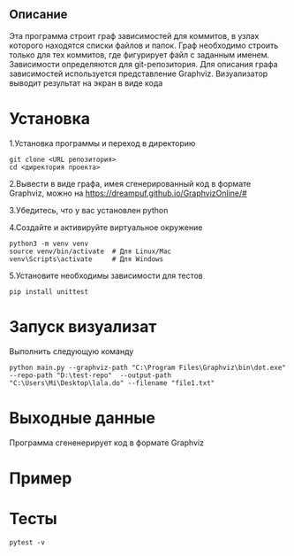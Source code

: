 ## Описание
Эта программа строит граф зависимостей для коммитов, в узлах которого находятся списки файлов и папок. Граф необходимо строить только для тех коммитов, где фигурирует файл с заданным именем. Зависимости определяются для git-репозитория. Для описания графа зависимостей используется представление Graphviz. Визуализатор выводит результат на экран в виде кода
# Установка
1.Установка программы и переход в директорию
```
git clone <URL репозитория>
cd <директория проекта>
```
2.Вывести в виде графа, имея сгенерированный код в формате Graphviz, можно на https://dreampuf.github.io/GraphvizOnline/#

3.Убедитесь, что у вас установлен python

4.Создайте и активируйте виртуальное окружение
```
python3 -m venv venv
source venv/bin/activate  # Для Linux/Mac
venv\Scripts\activate     # Для Windows
```
5.Установите необходимы зависимости для тестов
```
pip install unittest
```
# Запуск визуализат
Выполнить следующую команду
```
python main.py --graphviz-path "C:\Program Files\Graphviz\bin\dot.exe" --repo-path "D:\test-repo"  --output-path "C:\Users\Mi\Desktop\lala.do" --filename "file1.txt"
```
# Выходные данные
Программа сгененерирует код в формате Graphviz
# Пример
# Тесты
```
pytest -v
```
